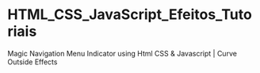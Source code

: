 # HTML_CSS_JavaScript_Efeitos_Tutoriais
 Magic Navigation Menu Indicator using Html CSS & Javascript | Curve Outside Effects
